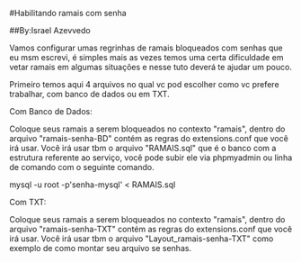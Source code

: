 #Habilitando ramais com senha

##By:Israel Azevvedo


Vamos configurar umas regrinhas de ramais bloqueados com senhas que eu msm escrevi, é simples mais as vezes
temos uma certa dificuldade em vetar ramais em algumas situações e nesse tuto deverá te ajudar um pouco.

Primeiro temos aqui 4 arquivos no qual vc pod escolher como vc prefere trabalhar, com banco de dados ou em TXT.

Com Banco de Dados:

Coloque seus ramais a serem bloqueados no contexto "ramais", dentro do arquivo "ramais-senha-BD" contém as regras do extensions.conf que você irá usar. Você irá usar tbm o arquivo "RAMAIS.sql" que é o banco com a estrutura referente ao serviço, você pode subir ele via phpmyadmin ou linha de comando com o seguinte comando.

mysql -u root -p'senha-mysql' < RAMAIS.sql


Com TXT:

Coloque seus ramais a serem bloqueados no contexto "ramais", dentro do arquivo "ramais-senha-TXT" contém as regras do extensions.conf que você irá usar. Você irá usar tbm o arquivo "Layout_ramais-senha-TXT" como exemplo de como montar seu arquivo se senhas.